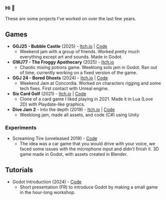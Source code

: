 ### Hi 👋

These are some projects I’ve worked on over the last few years.

## Games
- **GGJ25 - Bubble Castle** (2025) - [Itch.io](https://dimble.itch.io/ggj-2025) | [Code](https://github.com/CGagnier/ggj-2025) 
    - Weekend jam with a group of friends. Worked pretty much everything except art and sounds. Made in Godot.
- **GWJ77 - The Froggy Apothecary** (2025) - [Itch.io](https://dimble.itch.io/gwj-77)
    - Chaotic mixing potions game. Weeklong solo jam in Godot. Ran out of time, currently working on a fixed version of the game.
- **GGJ 24 - Bored Ghosts** (2024) - [Itch.io](https://jere1862.itch.io/bored-ghost) | [Code](https://github.com/jere1862/Overscope2024) 
    - Weekend Jam at Concordia. Worked on characters rigging and some tech fixes. First contact with Unreal engine.
- **Six Card Golf** (2021) - [Itch.io](https://dimble.itch.io/six-card-golf) | [Code](https://github.com/CGagnier/six-card-golf)
    - Clone of a card game I liked playing in 2021. Made it in Lua (Love 2D) with Playdate-like graphics.
- **Dive Jam 2** - Into the depth (2019) - [Itch.io](https://dimble.itch.io/into-the-depths) | [Code](https://github.com/CGagnier/divejam2-into-the-depths)
    - Weeklong jam, made all assets, and code (C#) using Unity

### Experiments
- Screaming Tire (unreleased 2019) - [Code](https://github.com/CGagnier/Screaming-Tires/tree/master)
    - The idea was a car game that you would drive with your voice, we faced some issues with the microphone input and didn't finish it. 3D game made in Godot, with assets created in Blender. 


## Tutorials

- Godot Introduction (2024) - [Code](https://github.com/CGagnier/atelier-intro-godot)
    - Short presentation (FR) to introduce Godot by making a small game in the hour-long workshop.